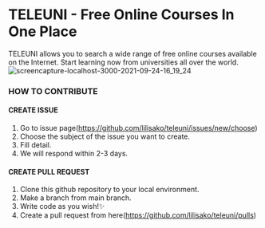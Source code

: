 # TELEUNI - Free Online Courses In One Place
TELEUNI allows you to search a wide range of free online courses available on the Internet. Start learning now from universities all over the world.
![screencapture-localhost-3000-2021-09-24-16_19_24](https://user-images.githubusercontent.com/33516104/134634399-7b2181da-b325-427e-9809-e7aa94b548fb.png)


### HOW TO CONTRIBUTE
#### CREATE ISSUE
1. Go to issue page(https://github.com/lilisako/teleuni/issues/new/choose) 
2. Choose the subject of the issue you want to create. 
3. Fill detail. 
4. We will respond within 2-3 days.


#### CREATE PULL REQUEST
1. Clone this github repository to your local environment. 
2. Make a branch from main branch. 
3. Write code as you wish!✨
4. Create a pull request from here(https://github.com/lilisako/teleuni/pulls) 
